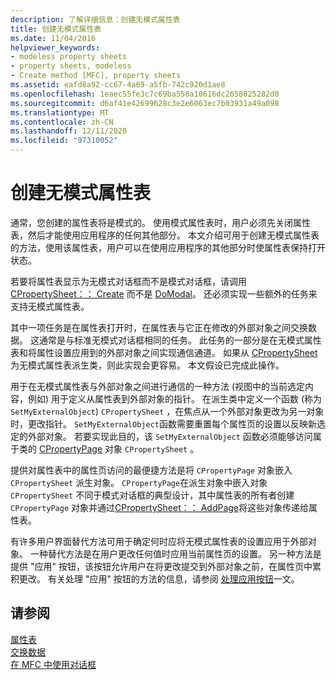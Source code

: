 ```yaml
---
description: 了解详细信息：创建无模式属性表
title: 创建无模式属性表
ms.date: 11/04/2016
helpviewer_keywords:
- modeless property sheets
- property sheets, modeless
- Create method [MFC], property sheets
ms.assetid: eafd8a92-cc67-4a69-a5fb-742c920d1ae8
ms.openlocfilehash: 1eaec55fe3c7c69ba558a10616dc2658025282d0
ms.sourcegitcommit: d6af41e42699628c3e2e6063ec7b03931a49a098
ms.translationtype: MT
ms.contentlocale: zh-CN
ms.lasthandoff: 12/11/2020
ms.locfileid: "97310052"
---
```

# <a name="creating-a-modeless-property-sheet"></a>创建无模式属性表

通常，您创建的属性表将是模式的。 使用模式属性表时，用户必须先关闭属性表，然后才能使用应用程序的任何其他部分。 本文介绍可用于创建无模式属性表的方法，使用该属性表，用户可以在使用应用程序的其他部分时使属性表保持打开状态。

若要将属性表显示为无模式对话框而不是模式对话框，请调用 [CPropertySheet：： Create](reference/cpropertysheet-class.md#create) 而不是 [DoModal](reference/cpropertysheet-class.md#domodal)。 还必须实现一些额外的任务来支持无模式属性表。

其中一项任务是在属性表打开时，在属性表与它正在修改的外部对象之间交换数据。 这通常是与标准无模式对话框相同的任务。 此任务的一部分是在无模式属性表和将属性设置应用到的外部对象之间实现通信通道。 如果从 [CPropertySheet](reference/cpropertysheet-class.md) 为无模式属性表派生类，则此实现会更容易。 本文假设已完成此操作。

用于在无模式属性表与外部对象之间进行通信的一种方法 (视图中的当前选定内容，例如) 用于定义从属性表到外部对象的指针。 在派生类中定义一个函数 (称为 `SetMyExternalObject`) `CPropertySheet` ，在焦点从一个外部对象更改为另一对象时，更改指针。 `SetMyExternalObject`函数需要重置每个属性页的设置以反映新选定的外部对象。 若要实现此目的，该 `SetMyExternalObject` 函数必须能够访问属于类的 [CPropertyPage](reference/cpropertypage-class.md) 对象 `CPropertySheet` 。

提供对属性表中的属性页访问的最便捷方法是将 `CPropertyPage` 对象嵌入 `CPropertySheet` 派生对象。 `CPropertyPage`在派生对象中嵌入对象 `CPropertySheet` 不同于模式对话框的典型设计，其中属性表的所有者创建 `CPropertyPage` 对象并通过[CPropertySheet：： AddPage](reference/cpropertysheet-class.md#addpage)将这些对象传递给属性表。

有许多用户界面替代方法可用于确定何时应将无模式属性表的设置应用于外部对象。 一种替代方法是在用户更改任何值时应用当前属性页的设置。 另一种方法是提供 "应用" 按钮，该按钮允许用户在将更改提交到外部对象之前，在属性页中累积更改。 有关处理 "应用" 按钮的方法的信息，请参阅 [处理应用按钮](handling-the-apply-button.md)一文。

## <a name="see-also"></a>请参阅

[属性表](property-sheets-mfc.md)<br/>
[交换数据](exchanging-data.md)<br/>
[在 MFC 中使用对话框](life-cycle-of-a-dialog-box.md)
